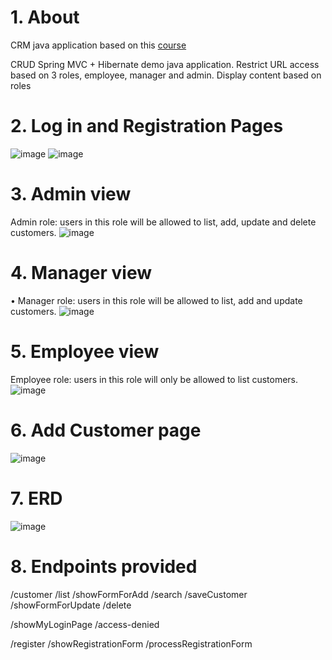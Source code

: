 # 1. About
CRM java application based on this [course](https://www.udemy.com/share/101WHS3@yAni4oJ1jUSRpgSPLzqg2cWRQXZQN_BCJiudaa2Gbl3u2xMuKOUhrpEVzHudS6Fl/)

CRUD Spring MVC + Hibernate demo java application.
Restrict URL access based on 3 roles, employee, manager and admin.
Display content based on roles

# 2. Log in and Registration Pages 

![image](https://user-images.githubusercontent.com/92176935/222985793-2b4301bd-93f7-4880-9b1b-c008a99b4212.png)
![image](https://user-images.githubusercontent.com/92176935/222986164-1b866a0a-a465-46b7-aca3-a6851f53ddc0.png)

# 3. Admin view

Admin role: users in this role will be allowed to list, add, update and delete customers.
![image](https://user-images.githubusercontent.com/92176935/222985860-4068d931-aef1-4bd4-af3f-571a54506e59.png)

# 4. Manager view

• Manager role: users in this role will be allowed to list, add and update customers.
![image](https://user-images.githubusercontent.com/92176935/222985910-9077d4bd-e67c-4e20-8533-215e4e82b792.png)

# 5. Employee view

Employee role: users in this role will only be allowed to list customers.
![image](https://user-images.githubusercontent.com/92176935/222985951-69e936f1-1930-4236-9840-4ebd54e2a227.png)

# 6. Add Customer page

![image](https://user-images.githubusercontent.com/92176935/222986367-30bacb4f-4315-4ee1-a4d8-e83f787da583.png)

# 7. ERD

![image](https://user-images.githubusercontent.com/92176935/222986582-c546e193-688c-4acb-918d-070c020fdb6e.png)

# 8. Endpoints provided

/customer 
      /list
      /showFormForAdd
	/search
	/saveCustomer
	/showFormForUpdate
	/delete


/showMyLoginPage
/access-denied

/register
	/showRegistrationForm
	/processRegistrationForm 
